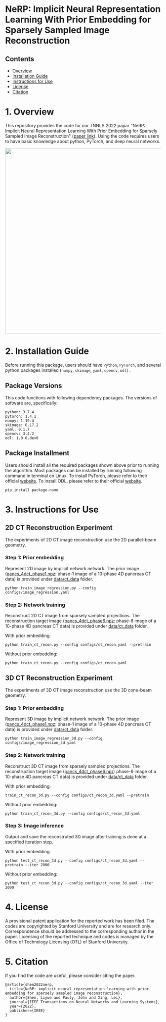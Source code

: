 # NeRP: Implicit Neural Representation Learning With Prior Embedding for Sparsely Sampled Image Reconstruction


## Contents

- [Overview](#overview)
- [Installation Guide](#installation-guide)
- [Instructions for Use](#instructions-for-use)
- [License](./LICENSE)
- [Citation](#citation)

# 1. Overview

This repository provides the code for our TNNLS 2022 papar "NeRP: Implicit Neural Representation Learning With Prior Embedding for Sparsely Sampled Image Reconstruction" ([paper link](https://ieeexplore.ieee.org/document/9788018)). Using the code requires users to have basic knowledge about python, PyTorch, and deep neural networks.

<p align="center">
  <img src="https://github.com/liyues/NeRP/blob/main/img/Figure_1.svg" width="1200" height="600">
</p>

# 2. Installation Guide

Before running this package, users should have `Python`, `PyTorch`, and several python packages installed (`numpy`, `skimage`, `yaml`, `opencv`, `odl`) .


## Package Versions

This code functions with following dependency packages. The versions of software are, specifically:
```
python: 3.7.4
pytorch: 1.4.1
numpy: 1.19.4
skimage: 0.17.2
yaml: 0.1.7
opencv: 3.4.2
odl: 1.0.0.dev0
```


## Package Installment

Users should install all the required packages shown above prior to running the algorithm. Most packages can be installed by running following command in terminal on Linux. To install PyTorch, please refer to their official [website](https://pytorch.org). To install ODL, please refer to their official [website](https://github.com/odlgroup/odl).

```
pip install package-name
```



# 3. Instructions for Use


## 2D CT Reconstruction Experiment

The experiments of 2D CT image reconstruction use the 2D parallel-beam geometry.

### Step 1: Prior embedding

Represent 2D image by implicit network network. The prior image ([pancs_4dct_phase1.npz](./data/ct_data/pancs_4dct_phase1.npz): phase-1 image of a 10-phase 4D pancreas CT data) is provided under [data/ct_data](./data/ct_data) folder.

```
python train_image_regression.py --config configs/image_regression.yaml
```

### Step 2: Network training

Reconstruct 2D CT image from sparsely sampled projections. The reconstruction target image ([pancs_4dct_phase6.npz](./data/ct_data/pancs_4dct_phase6.npz): phase-6 image of a 10-phase 4D pancreas CT data) is provided under [data/ct_data](./data/ct_data) folder.

With prior embedding:
```
python train_ct_recon.py --config configs/ct_recon.yaml --pretrain
```

Without prior embedding:
```
python train_ct_recon.py --config configs/ct_recon.yaml
```

## 3D CT Reconstruction Experiment

The experiments of 3D CT image reconstruction use the 3D cone-beam geometry.

### Step 1: Prior embedding

Represent 3D image by implicit network network. The prior image ([pancs_4dct_phase1.npz](./data/ct_data/pancs_4dct_phase1.npz): phase-1 image of a 10-phase 4D pancreas CT data) is provided under [data/ct_data](./data/ct_data) folder.

```
python train_image_regression_3d.py --config configs/image_regression_3d.yaml
```

### Step 2: Network training

Reconstruct 3D CT image from sparsely sampled projections. The reconstruction target image ([pancs_4dct_phase6.npz](./data/ct_data/pancs_4dct_phase6.npz): phase-6 image of a 10-phase 4D pancreas CT data) is provided under [data/ct_data](./data/ct_data) folder.

With prior embedding:
```
train_ct_recon_3d.py --config configs/ct_recon_3d.yaml --pretrain
```

Without prior embedding:
```
python train_ct_recon_3d.py --config configs/ct_recon_3d.yaml
```

### Step 3: Image inference

Output and save the reconstruted 3D image after training is done at a specified iteration step.

With prior embedding:
```
python test_ct_recon_3d.py --config configs/ct_recon_3d.yaml --pretrain --iter 2000
```

Without prior embedding:
```
python test_ct_recon_3d.py --config configs/ct_recon_3d.yaml --iter 2000
```


# 4. License
A provisional patent application for the reported work has been filed. The codes are copyrighted by Stanford University and are for research only. Correspondence should be addressed to the corresponding author in the paper. Licensing of the reported technique and codes is managed by the Office of Technology Licensing (OTL) of Stanford University.



# 5. Citation
If you find the code are useful, please consider citing the paper.
```
@article{shen2022nerp,
  title={NeRP: implicit neural representation learning with prior embedding for sparsely sampled image reconstruction},
  author={Shen, Liyue and Pauly, John and Xing, Lei},
  journal={IEEE Transactions on Neural Networks and Learning Systems},
  year={2022},
  publisher={IEEE}
}
```
